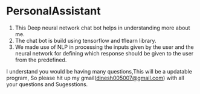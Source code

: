 # PersonalAssistant
1. This Deep neural network chat bot helps in understanding more about me.
2. The chat bot is build using tensorflow and tflearn library.
3. We made use of NLP in processing the inputs given by the user and the neural network for defining which response should be given to the user from the predefined.

I understand you would be having many questions,This will be a updatable program, So please hit up my gmail(dinesh005007@gmail.com) with all your questions and Sugesstions.
